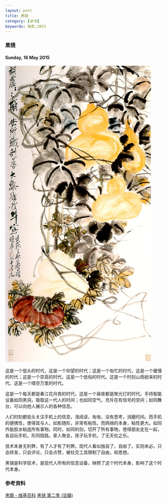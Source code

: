 ```yaml
---
layout: post
title: 黑镜
category: [读书]
keywords: 电影,2015
---
```


### 黑镜

#### Sunday, 16 May 2015

![吴昌硕](/../../assets/img/book/2015/wochangshuo_6.jpg)

这是一个低头的时代，这是一个仰望的时代；这是一个匆忙的时代，这是一个缓慢的时代；这是一个崇高的时代，这是一个低俗的时代。这是一个时刻山雨欲来的时代，这是一个晴空万里的时代。

这是一个每天都是春江花月夜的时代，这是一个昼夜都是聚光灯的时代。手持智能设备如同黑洞，吸取这一代人的时间；也如同空气，充斥在有信号的空间；如同舞台，可以向他人展示人的各种信息。

人们时刻都低头关注手机上的信息，浅阅读，匆匆，没有思考，消磨时间。而手机的便携性，使得其与人，如影随形，非常有粘性。而网络的本身，粘性更大。如同外能胶水粘连所有事物。同时，如同利剑，切开了所有事物，使得朋友走在一起，各自玩手机，形同陌路。家人聚会，孩子玩手机，了无天伦之乐。

技术本身无利弊，有了人才有了利弊。现代人看似独自了，自由了。实则未必。只会转发，只会评论，只会点赞，被社交工具限制了自由，和思想。

黑镜是科学技术，是现代人所有的信息设备，映照了这个时代本身，影响了这个时代本身。

### 参考资料
[黑鏡 - 维基百科](http://zh.wikipedia.org/zh/%E9%BB%91%E9%8F%A1)
[黑镜 第二季 (豆瓣)](https://movie.douban.com/subject/11502153/)
